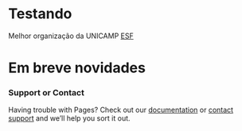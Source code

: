 
# Testando 

Melhor organização da UNICAMP [ESF](http://limeira.esf.org.br/)

# Em breve novidades

<head>
  <script data-ad-client="ca-pub-7662484566308519" async src="https://pagead2.googlesyndication.com/pagead/js/adsbygoogle.js"></script>
</head>

### Support or Contact

Having trouble with Pages? Check out our [documentation](https://help.github.com/categories/github-pages-basics/) or [contact support](https://github.com/contact) and we’ll help you sort it out.
